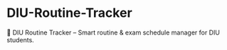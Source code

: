 # DIU-Routine-Tracker
📅 DIU Routine Tracker – Smart routine &amp; exam schedule manager for DIU students.
